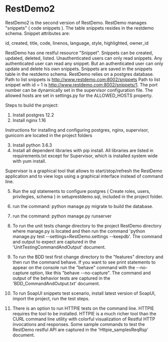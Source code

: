 # RestDemo2
RestDemo2 is the second version of RestDemo.  RestDemo manages "snippets" ( code snippets ).  The table snippets resides in the restdemo schema.  Snippet attributes are:

id, 
created, 
title, 
code, 
linenos, 
language, 
style, 
highlighted, 
owner_id


RestDemo has one restful resource "Snippet". Snippets can be created, updated, deleted, listed. Unauthenticated users can only read snippets. Any authenticated user can read any snippet. But an authenticated user can only update and delete his own snippets. Snippets are saved in the snippets table in the restdemo schema. RestDemo relies on a postgres database. Path to list snippets is http://www.restdemo.com:8002/snippets Path to list snippet with id = 1 is http://www.restdemo.com:8002/snippets/1.  The port number can be dynamically set in the supervisor configuration file.  The allowed hosts are set in settings.py for the ALLOWED_HOSTS property.


Steps to build the project:

1. Install postgres 12.2
2. Install nginx 1.16

Instructions for installing and configuring postgres, nginx, supervisor, gunicorn are located in the project folders

3. Install python 3.6.3
4. Install all dependent libraries with pip install. All libraries are listed in requirements.txt except for Supervisor, which is installed system wide with yum install.

Supervisor is a graphical tool that allows to start/stop/refresh the RestDemo application and to view logs using a graphical interface instead of command line.

5. Run the sql statements to configure postgres ( Create roles, users, privilegies, schema ) in setuprestdemo.sql, included in the project folder.

6. run the command: python manage.py migrate to build the database.
7. run the command: python manage.py runserver 
8. To run the unit tests change directory to the project RestDemo directory where manage.py is located and then run the command 'python manage.py test --settings=RestDemo.settings --keepdb'.  The command and output to expect are captured in the 'UnitTestingCommandAndOutput' document.
9. To run the BDD test first change directory to the "features" directory and then run the command behave.  If you want to see print statements to appear on the console run the "behave" command with the --no-capture option, like this "behave --no-capture".  The command and output of the behavior tests are captured in the 'BDD_CommandAndOutput.txt' document.
10. To run SoapUI snippets test scenario, install latest version of SoapUI, import the project, run the test steps.
11. There is an option to run HTTPIE tests on the command line.  HTTPIE requires the tool to be installed.  HTTPIE is a much richer tool than the CURL command line utility with colorful visualization of Restful HTTP invocations and responses.  Some sample commands to test the RestDemo restful API are captured in the 'Httpie_samplesReqRsp' document.
